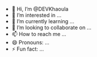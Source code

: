 - 👋 Hi, I’m @DEVKhaoula
- 👀 I’m interested in ...
- 🌱 I’m currently learning ...
- 💞️ I’m looking to collaborate on ...
- 📫 How to reach me ...
- 😄 Pronouns: ...
- ⚡ Fun fact: ...

<!---
DEVKhaoula/DEVKhaoula is a ✨ special ✨ repository because its `README.md` (this file) appears on your GitHub profile.
You can click the Preview link to take a look at your changes.
--->
